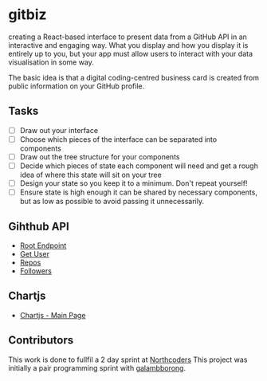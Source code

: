 # gitbiz

creating a React-based interface to present data from a GitHub API in an interactive and engaging way. What you display and how you display it is entirely up to you, but your app must allow users to interact with your data visualisation in some way.

The basic idea is that a digital coding-centred business card is created from public information on your GitHub profile.

## Tasks

- [ ] Draw out your interface
- [ ] Choose which pieces of the interface can be separated into components
- [ ] Draw out the tree structure for your components
- [ ] Decide which pieces of state each component will need and get a rough idea of where this state will sit on your tree
- [ ] Design your state so you keep it to a minimum. Don't repeat yourself!
- [ ] Ensure state is high enough it can be shared by necessary components, but as low as possible to avoid passing it unnecessarily.

## Gihthub API

- [Root Endpoint](https://api.github.com)
- [Get User](https://api.github.com/users/Abenaesha)
- [Repos](https://api.github.com/users/john-smilga/repos?per_page=100)
- [Followers](https://api.github.com/users/john-smilga/followers)

## Chartjs

- [Chartjs - Main Page](https://www.chartjs.org/)


## Contributors

This work is done to fullfil a 2 day sprint at [Northcoders](https://northcoders.com/)
This project was initially a pair programming sprint with [galambborong](https://github.com/galambborong).

